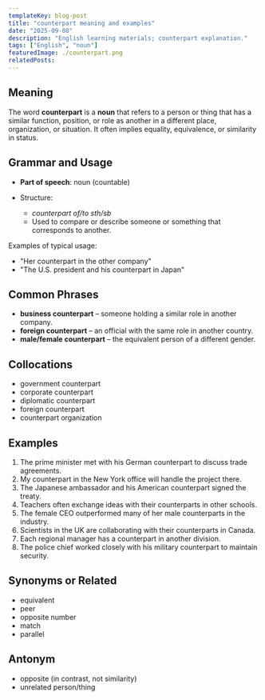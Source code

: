 ```yaml
---
templateKey: blog-post
title: "counterpart meaning and examples"
date: "2025-09-08"
description: "English learning materials; counterpart explanation."
tags: ["English", "noun"]
featuredImage: ./counterpart.png
relatedPosts:
---
```


## Meaning

The word **counterpart** is a **noun** that refers to a person or thing that has a similar function, position, or role as another in a different place, organization, or situation. It often implies equality, equivalence, or similarity in status.

## Grammar and Usage

- **Part of speech**: noun (countable)
- Structure:

  - _counterpart of/to sth/sb_
  - Used to compare or describe someone or something that corresponds to another.

Examples of typical usage:

- "Her counterpart in the other company"
- "The U.S. president and his counterpart in Japan"

## Common Phrases

- **business counterpart** – someone holding a similar role in another company.
- **foreign counterpart** – an official with the same role in another country.
- **male/female counterpart** – the equivalent person of a different gender.

## Collocations

- government counterpart
- corporate counterpart
- diplomatic counterpart
- foreign counterpart
- counterpart organization

## Examples

1. The prime minister met with his German counterpart to discuss trade agreements.
2. My counterpart in the New York office will handle the project there.
3. The Japanese ambassador and his American counterpart signed the treaty.
4. Teachers often exchange ideas with their counterparts in other schools.
5. The female CEO outperformed many of her male counterparts in the industry.
6. Scientists in the UK are collaborating with their counterparts in Canada.
7. Each regional manager has a counterpart in another division.
8. The police chief worked closely with his military counterpart to maintain security.

## Synonyms or Related

- equivalent
- peer
- opposite number
- match
- parallel

## Antonym

- opposite (in contrast, not similarity)
- unrelated person/thing
